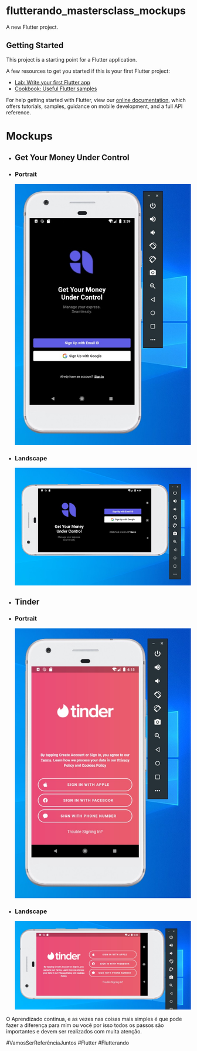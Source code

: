# flutterando_mastersclass_mockups

A new Flutter project.

## Getting Started

This project is a starting point for a Flutter application.

A few resources to get you started if this is your first Flutter project:

- [Lab: Write your first Flutter app](https://flutter.dev/docs/get-started/codelab)
- [Cookbook: Useful Flutter samples](https://flutter.dev/docs/cookbook)

For help getting started with Flutter, view our
[online documentation](https://flutter.dev/docs), which offers tutorials,
samples, guidance on mobile development, and a full API reference.

# Mockups

- ## Get Your Money Under Control

- ### Portrait
	![Mockup Under Control - Portrait](https://github.com/leonino/flutterando_masterclass_mockup/blob/master/assets/screens/screen_mockup_under_control_portrait.jpg)
- ### Landscape
	![Mockup Under Control - Landscape](https://github.com/leonino/flutterando_masterclass_mockup/blob/master/assets/screens/screen_mockup_under_control_landscape.jpg)

- ## Tinder

- ### Portrait
	![Mockup Under Control - Portrait](https://github.com/leonino/flutterando_masterclass_mockup/blob/f1a8d6f2266e469d22d472fa6fe83cfa0b071d73/assets/screens/screen_mockup_tinder_portrait.jpg)
- ### Landscape
	![Mockup Under Control - Landscape](https://github.com/leonino/flutterando_masterclass_mockup/blob/29192eccf79df1debaeedbf38bf2ae9a9ae22c0a/assets/screens/screen_mockup_tinder_landscape.jpg)


O Aprendizado continua, e as vezes nas coisas mais simples é que pode fazer a diferença para mim ou você por isso todos os passos são importantes e devem ser realizados com muita atenção.

#VamosSerReferênciaJuntos #Flutter #Flutterando
